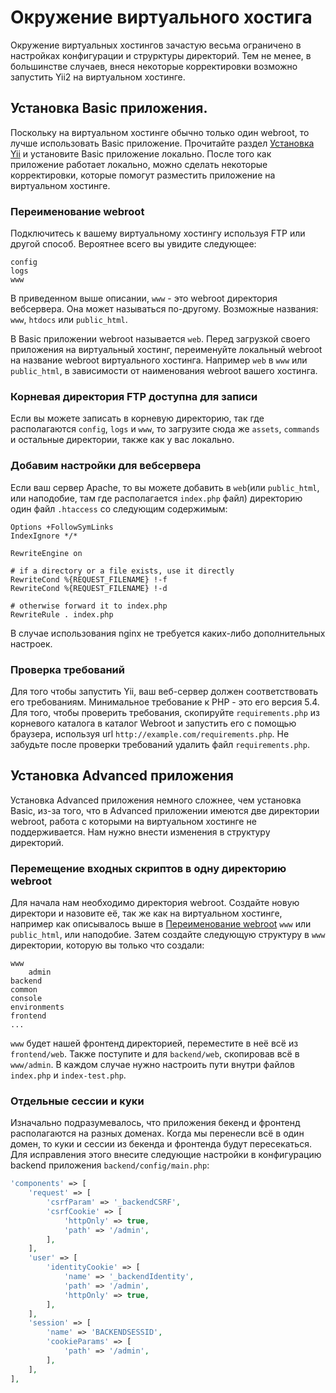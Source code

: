 Окружение виртуального хостига
==========================

Окружение виртуальных хостингов зачастую весьма ограничено в настройках конфигурации и струрктуры директорий.
Тем не менее, в большинстве случаев, внеся некоторые корректировки возможно запустить Yii2 на виртуальном хостинге.

Установка Basic приложения.
---------------------------

Поскольку на виртуальном хостинге обычно только один webroot, то лучше использовать Basic приложение. Прочитайте раздел
[Установка Yii](start-installation.md) и установите Basic приложение локально. После того как приложение работает локально,
можно сделать некоторые корректировки, которые помогут разместить приложение на виртуальном хостинге.

### Переименование webroot <span id="renaming-webroot"></span>

Подключитесь к вашему виртуальному хостингу используя FTP или другой способ. Вероятнее всего вы увидите следующее: 
 
```
config
logs
www
```

В приведенном выше описании, `www` - это webroot директория вебсервера. Она может называться по-другому. Возможные названия:
`www`, `htdocs` или `public_html`.

В Basic приложении webroot называется `web`. Перед загрузкой своего приложения на виртуальный хостинг, переименуйте 
локальный webroot на название webroot виртуального хостинга. Например `web` в `www` или `public_html`, в зависимости от
наименования webroot вашего хостинга.

### Корневая директория FTP доступна для записи

Если вы можете записать в корневую директорию, так где располагаются `config`, `logs` и `www`, то загрузите сюда же
`assets`, `commands` и остальные директории, также как у вас локально.

### Добавим настройки для вебсервера <span id="add-extras-for-webserver"></span>

Если ваш сервер Apache, то вы можете добавить в `web`(или `public_html`, или наподобие, там где располагается `index.php` файл)
директорию один файл `.htaccess` со следующим содержимым:

```
Options +FollowSymLinks
IndexIgnore */*

RewriteEngine on

# if a directory or a file exists, use it directly
RewriteCond %{REQUEST_FILENAME} !-f
RewriteCond %{REQUEST_FILENAME} !-d

# otherwise forward it to index.php
RewriteRule . index.php
```

В случае использования nginx не требуется каких-либо дополнительных настроек.

### Проверка требований

Для того чтобы запустить Yii, ваш веб-сервер должен соответствовать его требованиям. Минимальное требование к PHP - это 
его версия 5.4. Для того, чтобы проверить требования, скопируйте `requirements.php` из корневого каталога в каталог Webroot
и запустить его с помощью браузера, используя url `http://example.com/requirements.php`. Не забудьте после проверки требований 
удалить файл `requirements.php`.

Установка Advanced приложения
---------------------------------

Установка Advanced приложения немного сложнее, чем установка Basic, из-за того, что в Advanced приложении 
имеются две директории webroot, работа с которыми на виртуальном хостинге не поддерживается. Нам нужно внести изменения 
в структуру директорий.

### Перемещение входных скриптов в одну директорию webroot

Для начала нам необходимо директория webroot. Создайте новую директори и назовите её, так же как на виртуальном хостинге,
например как описывалось выше в [Переименование webroot](#renaming-webroot) `www` или `public_html`, или наподобие.
Затем создайте следующую структуру в `www` директории, которую вы только что создали:  

```
www
    admin
backend
common
console
environments
frontend
...
```

`www` будет нашей фронтенд директорией, переместите в неё всё из `frontend/web`. Также поступите и для  `backend/web`,
скопировав всё в `www/admin`. В каждом случае нужно настроить пути внутри файлов `index.php` и `index-test.php`.

### Отдельные сессии и куки
  
Изначально подразумевалось, что приложения бекенд и фронтенд располагаются на разных доменах. Когда мы перенесли всё в
один домен, то куки и сессии из бекенда и фронтенда будут пересекаться. Для исправления этого внесите следующие настройки
в конфигурацию backend приложения `backend/config/main.php`:

```php
'components' => [
    'request' => [
        'csrfParam' => '_backendCSRF',
        'csrfCookie' => [
            'httpOnly' => true,
            'path' => '/admin',
        ],
    ],
    'user' => [
        'identityCookie' => [
            'name' => '_backendIdentity',
            'path' => '/admin',
            'httpOnly' => true,
        ],
    ],
    'session' => [
        'name' => 'BACKENDSESSID',
        'cookieParams' => [
            'path' => '/admin',
        ],
    ],
],
```
